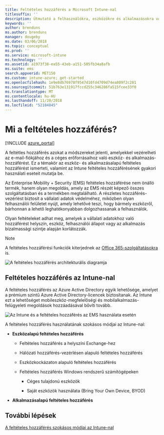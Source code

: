 ```yaml
---
title: Feltételes hozzáférés a Microsoft Intune-nal
titlesuffix: ''
description: Útmutató a felhasználókra, eszközökre és alkalmazásokra vonatkozó feltételek meghatározásához a vállalati adatok eléréséhez a Microsoft Intune-ban.
keywords: ''
author: brenduns
ms.author: brenduns
manager: dougeby
ms.date: 03/06/2018
ms.topic: conceptual
ms.prod: ''
ms.service: microsoft-intune
ms.technology: ''
ms.assetid: a1973f38-ea55-43eb-a151-505fb34a8afb
ms.suite: ems
search.appverid: MET150
ms.custom: intune-azure; get-started
ms.openlocfilehash: 1e9e8db76978f9547d10fd4709d74ea809f2c281
ms.sourcegitcommit: 51b763e131917fccd255c346286fa515fcee33f0
ms.translationtype: MT
ms.contentlocale: hu-HU
ms.lasthandoff: 11/20/2018
ms.locfileid: "52184845"
---
```

# <a name="whats-conditional-access"></a>Mi a feltételes hozzáférés?

[!INCLUDE [azure_portal](./includes/azure_portal.md)]

A feltétles hozzáférés azokat a módszereket jelenti, amelyekkel vezérelheti az e-mail-fiókjához és a céges erőforrásaihoz való eszköz- és alkalmazás-hozzáférést. Ez a témakör az eszköz- és alkalmazásalapú feltételes hozzáférést ismerteti, valamint az Intune feltételes hozzáférésének gyakori használati eseteit mutatja be.

Az Enterprise Mobility + Security (EMS) feltételes hozzáférése nem önálló termék, hanem olyan megoldás, amely az EMS részét képező összes szolgáltatásban és a termékben megtalálható. A részletes hozzáférés-vezérlést biztosít a vállalati adatok védelméhez, miközben olyan felhasználói felületet nyújt, amely lehetővé teszi, hogy bármely eszközről, bárhonnan a lehető leghatékonyabban dolgozhassanak a felhasználók.

Olyan feltételeket adhat meg, amelyek a vállalati adatokhoz való hozzáférést helyszín, eszköz, felhasználói állapot vagy az alkalmazás bizalmassági szintje alapján korlátozzák.

> [!NOTE] 
> A feltételes hozzáférési funkciók kiterjednek az [Office 365-szolgáltatásokra](https://blogs.technet.microsoft.com/wbaer/2017/02/17/conditional-access-policies-with-sharepoint-online-and-onedrive-for-business/) is.

![A feltételes hozzáférés architekturális diagramja](./media/ca-diagram-1.png)

## <a name="conditional-access-with-intune"></a>Feltételes hozzáférés az Intune-nal

A feltételes hozzáférés az Azure Active Directory egyik lehetősége, amelyet a prémium szintű Azure Active Directory-licencek biztosítanak. Az Intune ezt a lehetőséget mobileszköz-megfelelőségi és mobilalkalmazás-felügyeleti megoldások hozzáadásával bővíti tovább. 

![Az Intune és a feltételes hozzáférés az EMS használata esetén](./media/intune-with-ca-1.png)

A feltételes hozzáférés használatának szokásos módjai az Intune-nal:

-   **Eszközalapú feltételes hozzáférés**

    -   Feltételes hozzáférés a helyszíni Exchange-hez

    -   Hálózati hozzáférés-vezérlésen alapuló feltételes hozzáférés

    -   Eszközkockázaton alapuló feltételes hozzáférés

    -   Feltételes hozzáférés Windows rendszerű számítógépeken

        -   Céges tulajdonú eszközök

        -   Saját eszközök használata (Bring Your Own Device, BYOD)

-   **Alkalmazásalapú feltételes hozzáférés**

## <a name="next-steps"></a>További lépések

[A feltételes hozzáférés szokásos módjai az Intune-nal](conditional-access-intune-common-ways-use.md)
